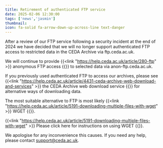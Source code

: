 ```yaml
---
title: Retirement of authenticated FTP service
date: 2025-02-06 12:30:00
tags: ['news','jasmin']
thumbnail: 
icon: fa-solid fa-arrow-down-up-across-line text-danger
---
```


After a review of our FTP service following a security incident at the end of 2024 we have decided that we will no longer support authenticated FTP access to restricted data in the CEDA Archive via ftp.ceda.ac.uk.

We will continue to provide {{<link "https://help.ceda.ac.uk/article/280-ftp" >}} anonymous FTP access {{</link>}} to selected data via anon-ftp.ceda.ac.uk.  

If you previously used authenticated FTP to access our archives, please see {{<link "https://help.ceda.ac.uk/article/4431-ceda-archive-web-download-and-services" >}} the CEDA Archive web download service {{</link>}} for alternative ways of downloading data.

The most suitable alternative to FTP is most likely {{<link "https://help.ceda.ac.uk/article/5191-downloading-multiple-files-with-wget" >}} WGET {{</link>}}.

{{<link "https://help.ceda.ac.uk/article/5191-downloading-multiple-files-with-wget" >}} Please click here for instructions on using WGET {{</link>}}.

We apologise for any inconvenience this causes. If you need any help, please contact support@ceda.ac.uk.
